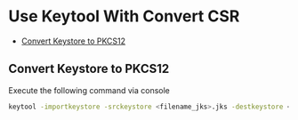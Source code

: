 # Use Keytool With Convert CSR


- [Convert Keystore to PKCS12](#convert-keystore-to-PKCS12)





## Convert Keystore to PKCS12

Execute the following command via console

```bash
keytool -importkeystore -srckeystore <filename_jks>.jks -destkeystore <filename_p12>.p12 -srcstoretype jks -deststoretype pkcs12
```



